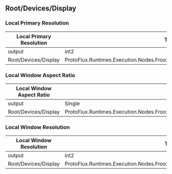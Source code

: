 <!-----------------------------------------------------------------------+
 ! This file has been generated using a script. Do not edit it manually. !
 ! Edit the individual node pages instead.                               !
 +----------------------------------------------------------------------->

## Root/Devices/Display

### Local Primary Resolution

<!-- embed:start:ProtoFlux.Runtimes.Execution.Nodes.FrooxEngine.Input.Display.LocalPrimaryResolution -->
<!-- ProtofluxNode:start -->
| Local Primary Resolution | Type | Label |
| --- | ---- | ----- |
| output | int2 | * |
| Root/Devices/Display | ProtoFlux.Runtimes.Execution.Nodes.FrooxEngine.Input.Display.LocalPrimaryResolution |  |
<!-- ProtofluxNode:end -->
<!-- embed:end:ProtoFlux.Runtimes.Execution.Nodes.FrooxEngine.Input.Display.LocalPrimaryResolution -->


### Local Window Aspect Ratio

<!-- embed:start:ProtoFlux.Runtimes.Execution.Nodes.FrooxEngine.Input.Display.LocalWindowAspectRatio -->
<!-- ProtofluxNode:start -->
| Local Window Aspect Ratio | Type | Label |
| --- | ---- | ----- |
| output | Single | * |
| Root/Devices/Display | ProtoFlux.Runtimes.Execution.Nodes.FrooxEngine.Input.Display.LocalWindowAspectRatio |  |
<!-- ProtofluxNode:end -->
<!-- embed:end:ProtoFlux.Runtimes.Execution.Nodes.FrooxEngine.Input.Display.LocalWindowAspectRatio -->


### Local Window Resolution

<!-- embed:start:ProtoFlux.Runtimes.Execution.Nodes.FrooxEngine.Input.Display.LocalWindowResolution -->
<!-- ProtofluxNode:start -->
| Local Window Resolution | Type | Label |
| --- | ---- | ----- |
| output | int2 | * |
| Root/Devices/Display | ProtoFlux.Runtimes.Execution.Nodes.FrooxEngine.Input.Display.LocalWindowResolution |  |
<!-- ProtofluxNode:end -->
<!-- embed:end:ProtoFlux.Runtimes.Execution.Nodes.FrooxEngine.Input.Display.LocalWindowResolution -->


